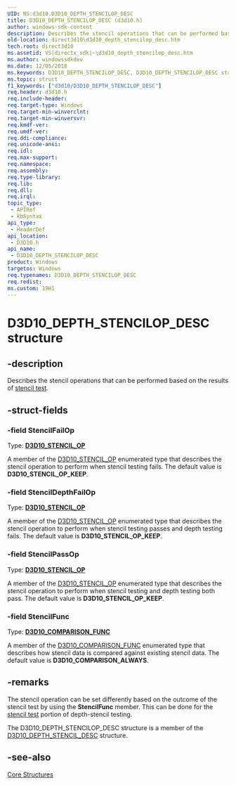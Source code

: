 ```yaml
---
UID: NS:d3d10.D3D10_DEPTH_STENCILOP_DESC
title: D3D10_DEPTH_STENCILOP_DESC (d3d10.h)
author: windows-sdk-content
description: Describes the stencil operations that can be performed based on the results of stencil test.
old-location: direct3d10\d3d10_depth_stencilop_desc.htm
tech.root: direct3d10
ms.assetid: VS|directx_sdk|~\d3d10_depth_stencilop_desc.htm
ms.author: windowssdkdev
ms.date: 12/05/2018
ms.keywords: D3D10_DEPTH_STENCILOP_DESC, D3D10_DEPTH_STENCILOP_DESC structure [Direct3D 10], d3d10/D3D10_DEPTH_STENCILOP_DESC, direct3d10.d3d10_depth_stencilop_desc, f40038a7-1ea3-7c24-dccb-e727b020078f
ms.topic: struct
f1_keywords: ["d3d10/D3D10_DEPTH_STENCILOP_DESC"]
req.header: d3d10.h
req.include-header: 
req.target-type: Windows
req.target-min-winverclnt: 
req.target-min-winversvr: 
req.kmdf-ver: 
req.umdf-ver: 
req.ddi-compliance: 
req.unicode-ansi: 
req.idl: 
req.max-support: 
req.namespace: 
req.assembly: 
req.type-library: 
req.lib: 
req.dll: 
req.irql: 
topic_type:
 - APIRef
 - kbSyntax
api_type:
 - HeaderDef
api_location:
 - D3D10.h
api_name:
 - D3D10_DEPTH_STENCILOP_DESC
product: Windows
targetos: Windows
req.typenames: D3D10_DEPTH_STENCILOP_DESC
req.redist: 
ms.custom: 19H1
---
```


# D3D10_DEPTH_STENCILOP_DESC structure


## -description


Describes the stencil operations that can be performed based on the results of <a href="https://docs.microsoft.com/windows/desktop/direct3d11/d3d10-graphics-programming-guide-output-merger-stage">stencil test</a>.


## -struct-fields




### -field StencilFailOp

Type: <b><a href="https://docs.microsoft.com/windows/desktop/api/d3d10/ne-d3d10-d3d10_stencil_op">D3D10_STENCIL_OP</a></b>

A member of the <a href="https://docs.microsoft.com/windows/desktop/api/d3d10/ne-d3d10-d3d10_stencil_op">D3D10_STENCIL_OP</a> enumerated type that describes the stencil operation to perform when stencil testing fails. The default value is <b>D3D10_STENCIL_OP_KEEP</b>.


### -field StencilDepthFailOp

Type: <b><a href="https://docs.microsoft.com/windows/desktop/api/d3d10/ne-d3d10-d3d10_stencil_op">D3D10_STENCIL_OP</a></b>

A member of the <a href="https://docs.microsoft.com/windows/desktop/api/d3d10/ne-d3d10-d3d10_stencil_op">D3D10_STENCIL_OP</a> enumerated type that describes the stencil operation to perform when stencil testing passes and depth testing fails. The default value is <b>D3D10_STENCIL_OP_KEEP</b>.


### -field StencilPassOp

Type: <b><a href="https://docs.microsoft.com/windows/desktop/api/d3d10/ne-d3d10-d3d10_stencil_op">D3D10_STENCIL_OP</a></b>

A member of the <a href="https://docs.microsoft.com/windows/desktop/api/d3d10/ne-d3d10-d3d10_stencil_op">D3D10_STENCIL_OP</a> enumerated type that describes the stencil operation to perform when stencil testing and depth testing both pass. The default value is <b>D3D10_STENCIL_OP_KEEP</b>.


### -field StencilFunc

Type: <b><a href="https://docs.microsoft.com/windows/desktop/api/d3d10/ne-d3d10-d3d10_comparison_func">D3D10_COMPARISON_FUNC</a></b>

A member of the <a href="https://docs.microsoft.com/windows/desktop/api/d3d10/ne-d3d10-d3d10_comparison_func">D3D10_COMPARISON_FUNC</a> enumerated type that describes how stencil data is compared against existing stencil data. The default value is <b>D3D10_COMPARISON_ALWAYS</b>.


## -remarks



The stencil operation can be set differently based on the outcome of the stencil test by using the <b>StencilFunc</b> member.  This can be done for the <a href="https://docs.microsoft.com/windows/desktop/direct3d11/d3d10-graphics-programming-guide-output-merger-stage">stencil test</a> portion of depth-stencil testing.

The D3D10_DEPTH_STENCILOP_DESC structure is a member of the <a href="https://docs.microsoft.com/windows/desktop/api/d3d10/ns-d3d10-d3d10_depth_stencil_desc">D3D10_DEPTH_STENCIL_DESC</a> structure. 




## -see-also




<a href="https://docs.microsoft.com/windows/desktop/direct3d10/d3d10-graphics-reference-d3d10-core-structures">Core Structures</a>
 

 

